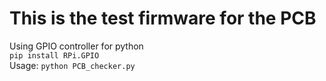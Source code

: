 # This is the test firmware for the PCB
Using GPIO controller for python <br/> 
`pip install RPi.GPIO` <br/> 
Usage: `python PCB_checker.py` <br/> 